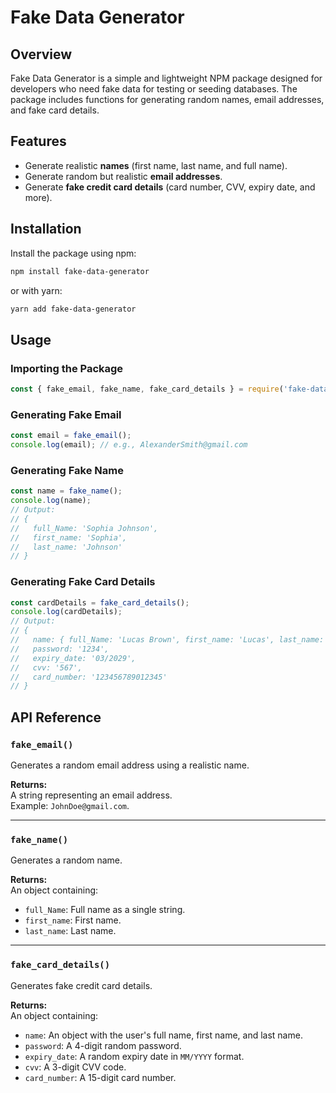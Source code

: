 # Fake Data Generator
## Overview

Fake Data Generator is a simple and lightweight NPM package designed for developers who need fake data for testing or seeding databases. The package includes functions for generating random names, email addresses, and fake card details.

## Features

- Generate realistic **names** (first name, last name, and full name).
- Generate random but realistic **email addresses**.
- Generate **fake credit card details** (card number, CVV, expiry date, and more).

## Installation

Install the package using npm:

```bash
npm install fake-data-generator
```

or with yarn:

```bash
yarn add fake-data-generator
```

## Usage

### Importing the Package

```javascript
const { fake_email, fake_name, fake_card_details } = require('fake-data-generator');
```

### Generating Fake Email

```javascript
const email = fake_email();
console.log(email); // e.g., AlexanderSmith@gmail.com
```

### Generating Fake Name

```javascript
const name = fake_name();
console.log(name);
// Output:
// {
//   full_Name: 'Sophia Johnson',
//   first_name: 'Sophia',
//   last_name: 'Johnson'
// }
```

### Generating Fake Card Details

```javascript
const cardDetails = fake_card_details();
console.log(cardDetails);
// Output:
// {
//   name: { full_Name: 'Lucas Brown', first_name: 'Lucas', last_name: 'Brown' },
//   password: '1234',
//   expiry_date: '03/2029',
//   cvv: '567',
//   card_number: '123456789012345'
// }
```

## API Reference

### `fake_email()`

Generates a random email address using a realistic name.

**Returns:**  
A string representing an email address.  
Example: `JohnDoe@gmail.com`.

---

### `fake_name()`

Generates a random name.

**Returns:**  
An object containing:
- `full_Name`: Full name as a single string.
- `first_name`: First name.
- `last_name`: Last name.

---

### `fake_card_details()`

Generates fake credit card details.

**Returns:**  
An object containing:
- `name`: An object with the user's full name, first name, and last name.
- `password`: A 4-digit random password.
- `expiry_date`: A random expiry date in `MM/YYYY` format.
- `cvv`: A 3-digit CVV code.
- `card_number`: A 15-digit card number.
